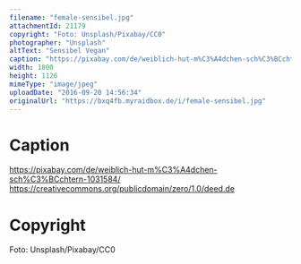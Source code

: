 ```yaml
---
filename: "female-sensibel.jpg"
attachmentId: 21179
copyright: "Foto: Unsplash/Pixabay/CC0"
photographer: "Unsplash"
altText: "Sensibel Vegan"
caption: "https://pixabay.com/de/weiblich-hut-m%C3%A4dchen-sch%C3%BCchtern-1031584/\nhttps://creativecommons.org/publicdomain/zero/1.0/deed.de"
width: 1800
height: 1126
mimeType: "image/jpeg"
uploadDate: "2016-09-20 14:56:34"
originalUrl: "https://bxq4fb.myraidbox.de/i/female-sensibel.jpg"
---
```


# Caption

https://pixabay.com/de/weiblich-hut-m%C3%A4dchen-sch%C3%BCchtern-1031584/
https://creativecommons.org/publicdomain/zero/1.0/deed.de

# Copyright

Foto: Unsplash/Pixabay/CC0
